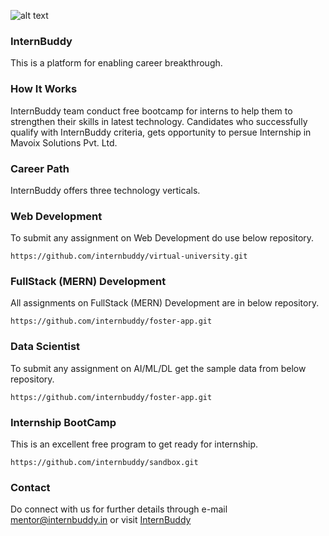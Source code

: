 ![alt text](http://internbuddy.in/images/logo2.png)
### InternBuddy 
This is a platform for enabling career breakthrough.  

### How It Works
InternBuddy team conduct free bootcamp for interns to help them to strengthen their skills in latest technology. Candidates who successfully qualify with InternBuddy criteria, gets opportunity to persue Internship in Mavoix Solutions Pvt. Ltd. 

### Career Path
InternBuddy offers three technology verticals.

### Web Development
To submit any assignment on Web Development do use below repository.
```
https://github.com/internbuddy/virtual-university.git
```
### FullStack (MERN) Development
All assignments on FullStack (MERN) Development are in below repository.
```
https://github.com/internbuddy/foster-app.git
```
### Data Scientist
To submit any assignment on AI/ML/DL get the sample  data from below repository.
```
https://github.com/internbuddy/foster-app.git
```
### Internship BootCamp
This is an excellent free program to get ready for internship. 
```
https://github.com/internbuddy/sandbox.git
```
### Contact
Do connect with us for further details through e-mail mentor@internbuddy.in or visit [InternBuddy](https://internbuddy.in/)
